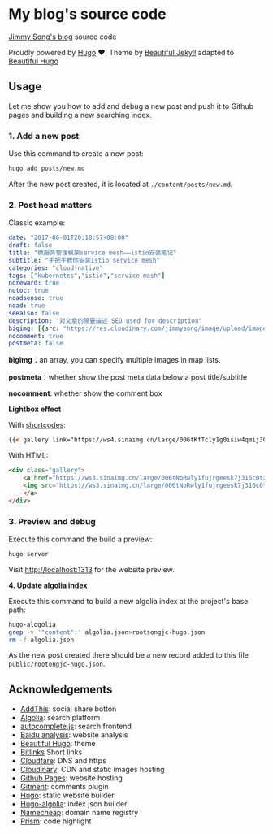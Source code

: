 # My blog's source code

[Jimmy Song's blog](https://jimmysong.io) source code

Proudly powered by [Hugo](https://github.com/gohugoio/hugo) ❤️, Theme by [Beautiful Jekyll](http://deanattali.com/beautiful-jekyll/) adapted to [Beautiful Hugo](https://github.com/halogenica/beautifulhugo)

## Usage

Let me show you how to add and debug a new post and push it to Github pages and building a new searching index.

### 1. Add a new post

Use this command to create a new post:

```bash
hugo add posts/new.md
```

After the new post created, it is located at `./content/posts/new.md`.

### 2. Post head matters

Classic example:

```yaml
date: "2017-06-01T20:18:57+08:00"
draft: false
title: "微服务管理框架service mesh——istio安装笔记"
subtitle: "手把手教你安装Istio service mesh"
categories: "cloud-native"
tags: ["kubernetes","istio","service-mesh"]
noreward: true
notoc: true
noadsense: true
noad: true
seealso: false
description: "对文章的简要描述 SEO used for description"
bigimg: [{src: "https://res.cloudinary.com/jimmysong/image/upload/images/20170528033.jpg", desc: "威海东部海湾 May 28,2017"}]
nocomment: true
postmeta: false
```

**bigimg**：an array, you can specify multiple images in map lists.

**postmeta**：whether show the post meta data below a post title/subtitle

**nocomment**: whether show the comment box

**Lightbox effect**

With [shortcodes](https://gohugo.io/templates/shortcode-templates/):

```html
{{< gallery link="https://ws4.sinaimg.cn/large/006tKfTcly1g0isiw4qmij30u013ce02.jpg" title="Istio handbook" >}}
```

With HTML:

```html
<div class="gallery">
    <a href="https://ws3.sinaimg.cn/large/006tNbRwly1fujrgeesk7j316c0tz10y.jpg" title="What is Istio?">
    <img src="https://ws3.sinaimg.cn/large/006tNbRwly1fujrgeesk7j316c0tz10y.jpg" alt="What is Istio?">
    </a>
</div>
```

### 3. Preview and debug

Execute this command the build a preview:

```bash
hugo server
```

Visit <http://localhost:1313> for the website preview.

**4. Update algolia index**

Execute this command to build a new algolia index at the project's base path:

```Bash
hugo-alogolia
grep -v '"content":' algolia.json>rootsongjc-hugo.json
rm -f algolia.json
```

As the  new post created there should be a new record added to this file `public/rootongjc-hugo.json`.

## Acknowledgements

- [AddThis](https://www.addthis.com/): social share botton
- [Algolia](https://www.algolia.com/): search platform
- [autocomplete.js](https://github.com/algolia/autocomplete.js): search frontend
- [Baidu analysis](http://tongji.baidu.com/): website analysis
- [Beautiful Hugo](https://github.com/halogenica/beautifulhugo): theme
- [Bitlinks](https://bitly.com/) Short links
- [Cloudfare](https://www.cloudflare.com/): DNS and https
- [Cloudinary](https://www.cloudinary.com/): CDN and static images hosting
- [Github Pages](https://pages.github.com/): website hosting
- [Gitment](https://github.com/imsun/gitment): comments plugin
- [Hugo](https://gohugo.io/): static website builder
- [Hugo-algolia](https://www.npmjs.com/package/hugo-algolia): index json builder
- [Namecheap](https://namecheap.com/): domain name registry
- [Prism](http://prism.com/): code highlight
